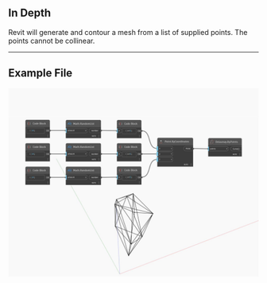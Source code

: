 ## In Depth
Revit will generate and contour a mesh from a list of supplied points. The points cannot be collinear.
___
## Example File

![ByPoints](./Tessellation.Delaunay.ByPoints_img.jpg)

